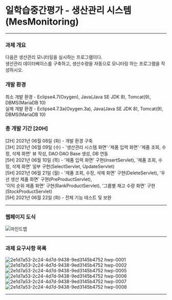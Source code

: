 # 일학습중간평가 - 생산관리 시스템 (MesMonitoring)

---------------------

### 과제 개요
다음은 생산관리 모니터링을 실시하는 프로그램이다. \
생산관리 데이터베이스를 구축하고, 생산수량을 자동으로 모니터링 하는 프로그램을 작성하시오.

### 개발 환경
최소 개발 환경 - Eclipse4.7(Oxygen), Java(Java SE JDK 8), Tomcat(9), DBMS(MariaDB 10) \
실제 개발 환경 - Eclipse4.7.3a(Oxygen.3a), Java(Java SE JDK 8), Tomcat(9), DBMS(MariaDB 10)

### 총 개발 기간 [20H]
[2H] 2021년 06월 08일 (화) - 개발 환경 구축 \
[3H] 2021년 06월 09일 (수) - '생산관리 시스템 화면'·'제품 입력 화면'·'제품 조회, 수정, 삭제 화면' 뷰 작성, DAO·DAO Base 생성, DB 연동 \
[5H] 2021년 06월 10일 (목) - '제품 입력 화면' 구현(InsertServlet), '제품 조회, 수정, 삭제 화면' 일부 구현(SelectServlet, UpdateServlet) \
[5H] 2021년 06월 21일 (월) - '제품 조회, 수정, 삭제 화면' 구현(DeleteServlet), '우선 생산 제품 화면' 구현(PreProductServlet), \
                              '이익 순위 제품 화면' 구현(RankProductServlet), '그룹별 재고 수량 화면' 구현(StockProductServlet) \
[5H] 2021년 06월 22일 (화) - 전체 기능 테스트 및 보완

---------------------

### 웹페이지 도식
![마인드맵](https://user-images.githubusercontent.com/49296529/122859427-fa01c400-d356-11eb-8785-7f5af6e863ed.PNG)

---------------------

### 과제 요구사항 목록
![2e1d7a53-2c24-4d7d-9438-9ed3145b4752 hwp-0001](https://user-images.githubusercontent.com/49296529/125903331-9d87b0ce-8c46-4144-9e1b-34db128cf748.jpg)
![2e1d7a53-2c24-4d7d-9438-9ed3145b4752 hwp-0002](https://user-images.githubusercontent.com/49296529/125903352-9dbd47c0-3c4f-4084-b7bb-58fccf2f1eb7.jpg)
![2e1d7a53-2c24-4d7d-9438-9ed3145b4752 hwp-0005](https://user-images.githubusercontent.com/49296529/125903389-22c6ee8a-9201-4d47-856e-034b1a5fd4eb.jpg)
![2e1d7a53-2c24-4d7d-9438-9ed3145b4752 hwp-0006](https://user-images.githubusercontent.com/49296529/125903397-9c808637-dbae-4178-a756-63eb59b09fe5.jpg)
![2e1d7a53-2c24-4d7d-9438-9ed3145b4752 hwp-0007](https://user-images.githubusercontent.com/49296529/125903403-4ae1effa-b0ad-41aa-a458-216afad700e5.jpg)
![2e1d7a53-2c24-4d7d-9438-9ed3145b4752 hwp-0008](https://user-images.githubusercontent.com/49296529/125903412-f6c5ba24-9f5e-476c-a3ee-6df10d469e11.jpg)


---------------------
